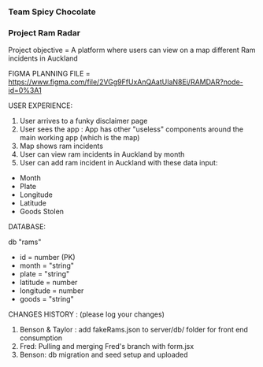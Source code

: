 ### Team Spicy Chocolate 
### Project Ram Radar

Project objective = A platform where users can view on a map different Ram incidents in Auckland 

FIGMA PLANNING FILE = https://www.figma.com/file/2VGg9FfUxAnQAatUIaN8Ei/RAMDAR?node-id=0%3A1

USER EXPERIENCE: 

1) User arrives to a funky disclaimer page 
2) User sees the app : 
  App has other "useless" components around the main working app (which is the map) 
3) Map shows ram incidents 
4) User can view ram incidents in Auckland by month
5) User can add ram incident in Auckland with these data input: 

- Month
- Plate 
- Longitude
- Latitude 
- Goods Stolen


DATABASE: 

db "rams"
- id = number (PK)
- month = "string" 
- plate = "string" 
- latitude = number 
- longitude = number 
- goods = "string"

CHANGES HISTORY : (please log your changes) 

1. Benson & Taylor : add fakeRams.json to server/db/ folder for front end consumption
2. Fred: Pulling and merging Fred's branch with form.jsx
3. Benson: db migration and seed setup and uploaded



